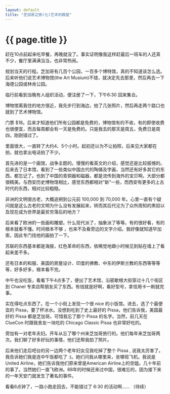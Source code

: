 ```yaml
---
layout: default
title: "芝加哥之旅(七)艺术的殿堂"
---
```


# {{ page.title }}

赶在10点前起来吃早餐，再晚就没了。事实证明像我这样赶最后一班车的人还真不少，餐厅里满满当当，也非常热闹。

规划当天的行程。芝加哥有几百个公园，一百多个博特馆，真的不知道该怎么选。后来听他们说艺术博物馆(the Art Musium)不错，就决定先去那里，然后再去一下海德公园或林肯公园。

临行前看到当晚有人组织活动，便注册了一下，下午6:30 回来集合。

博物馆离我住的地方很近，我先步行到海边，拍了几张照片，然后再走两个路口也就到了艺术博物馆。

门票 $18。后来才知道他们所有公园都是免费的，博物馆有的不收，有的即使收费也很便宜，而且每周都会有一天是免费的。只是我去的那天是周五，免费日是周四，刚刚错过了。

里面很大，一直转了大约4、5个小时。起初还以为不让拍照，后来见大家都在拍，就也拿出电话拍了不少。

首先进的是一个画馆，战争主题的。慢慢的看英文的介绍，感觉还是比较振憾的。后来去了日本馆，看到了一些类似中国古代的陶俑及字画，当然还有好多其它的东西，都忘记了。也到了中国的青铜器和磁器，都是流传到海外的宝贝啊。大部分都很精美。与西安历史博物馆相比，感觉东西都相对“新”一些，而西安有更多的上古时代的东西，相对比较粗糙。

非洲的文明很古老，大概追朔到公元前 100,000 到 70,000 年。心里一直有个疑问就是这么古老的文明为什么没有发展起来，转而其后代沦为了众所周知的黑奴以及现在成为世界是最贫穷落后的地方？

后来看了欧洲的一些画和雕塑。什么现代派了，抽象派了等等。有的很好看，有的根本就看不懂。时间根本不够 ，也来不及看旁边的文字介绍。我好像就知道毕加索，因此专门找他的画拍了一下。

苏联的东西基本都是海报，红色革命的东西，依稀觉地跟小时候见到贴在墙上了看起来差不多。

还有日本的和服、美国的房屋设计、印度的佛教、中东的伊斯兰教的东西等等等等，好多好多，根本看不完。

中午也没吃饭，看看下午4点多了，便出了艺术馆，沿密歇根大街穿过十几个街区到 Chanel 专卖店帮朋友买了东西。有钱就是好啊，看好型号，拿信用卡一刷就完事。

实在得吃点东西了。在一个小街上发现一个很 nice 的小饭馆。进去，选了个最便宜的 Pissa，要了杯冰水。没想到吃到了史上最好的 Pissa，他们告诉我，美国最好的 Pissa 都是芝加哥。可惜我忘了那个 Pissa 的名字。当然，前几天在 ClueCon 时跟我舍友一块吃的 Chicago Classic Pissa 也非常好吃的。

旁加有一对老年夫妇。开车从忘了哪个州来芝加哥旅行的。他们每年来芝加哥两次。我们聊了好多好玩的事情，他们还帮我拍了照片。

后来他们走后吧台的另一边两个老年妇女见我吃掉了整个 Pissa ,  说我太厉害了。我告诉她们我是连中午饭都吃了 :)。她们问我从哪里来，坐哪班飞机。我说是United Airline，她们告诉我他们原来曾是American Airline上的空姐。几十年前的事了。当然她们一直飞欧洲。88年的时候还来过中国，很难忘的，因为接下来的一年天安门就发生了著名的事件。

看看6点钟了，一路小跑走回去，不能错过了 6:30 的活动啊…...
（待续）

